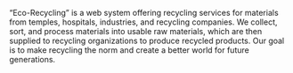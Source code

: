 “Eco-Recycling” is a web system offering recycling services for materials from temples, hospitals, industries, and
recycling companies. We collect, sort, and process materials into usable raw materials, which are then supplied to
recycling organizations to produce recycled products. Our goal is to make recycling the norm and create a better world
for future generations. 
